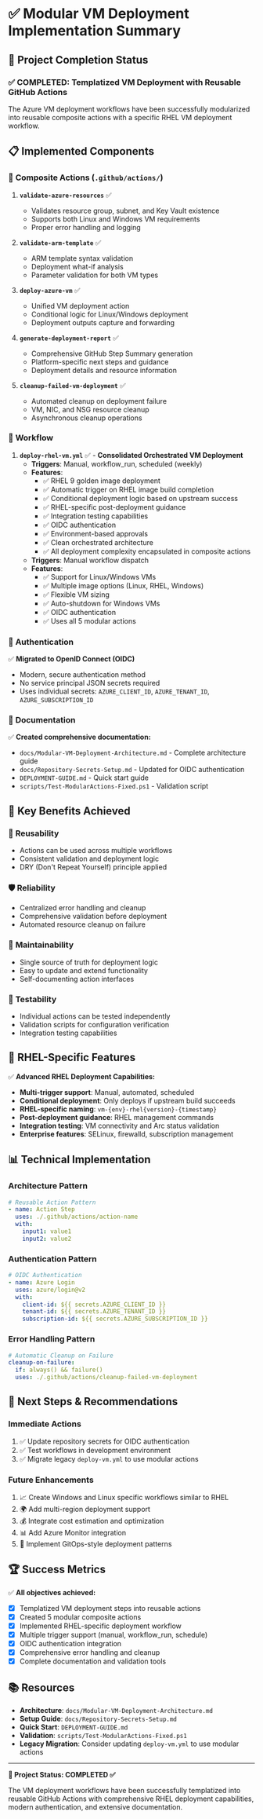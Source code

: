 # ✅ Modular VM Deployment Implementation Summary

## 🎯 Project Completion Status

### ✅ **COMPLETED: Templatized VM Deployment with Reusable GitHub Actions**

The Azure VM deployment workflows have been successfully modularized into reusable composite actions with a specific RHEL VM deployment workflow.

## 📋 **Implemented Components**

### 🔧 **Composite Actions** (`.github/actions/`)

1. **`validate-azure-resources`** ✅
   - Validates resource group, subnet, and Key Vault existence
   - Supports both Linux and Windows VM requirements
   - Proper error handling and logging

2. **`validate-arm-template`** ✅
   - ARM template syntax validation
   - Deployment what-if analysis
   - Parameter validation for both VM types

3. **`deploy-azure-vm`** ✅
   - Unified VM deployment action
   - Conditional logic for Linux/Windows deployment
   - Deployment outputs capture and forwarding

4. **`generate-deployment-report`** ✅
   - Comprehensive GitHub Step Summary generation
   - Platform-specific next steps and guidance
   - Deployment details and resource information

5. **`cleanup-failed-vm-deployment`** ✅
   - Automated cleanup on deployment failure
   - VM, NIC, and NSG resource cleanup
   - Asynchronous cleanup operations

### 🚀 **Workflow**

1. **`deploy-rhel-vm.yml`** ✅ - **Consolidated Orchestrated VM Deployment**
   - **Triggers**: Manual, workflow_run, scheduled (weekly)
   - **Features**:
     - ✅ RHEL 9 golden image deployment
     - ✅ Automatic trigger on RHEL image build completion
     - ✅ Conditional deployment logic based on upstream success
     - ✅ RHEL-specific post-deployment guidance
     - ✅ Integration testing capabilities
     - ✅ OIDC authentication
     - ✅ Environment-based approvals
     - ✅ Clean orchestrated architecture
     - ✅ All deployment complexity encapsulated in composite actions
   - **Triggers**: Manual workflow dispatch
   - **Features**:
     - ✅ Support for Linux/Windows VMs
     - ✅ Multiple image options (Linux, RHEL, Windows)
     - ✅ Flexible VM sizing
     - ✅ Auto-shutdown for Windows VMs
     - ✅ OIDC authentication
     - ✅ Uses all 5 modular actions

### 🔐 **Authentication**

✅ **Migrated to OpenID Connect (OIDC)**
- Modern, secure authentication method
- No service principal JSON secrets required
- Uses individual secrets: `AZURE_CLIENT_ID`, `AZURE_TENANT_ID`, `AZURE_SUBSCRIPTION_ID`

### 📖 **Documentation**

✅ **Created comprehensive documentation:**
- `docs/Modular-VM-Deployment-Architecture.md` - Complete architecture guide
- `docs/Repository-Secrets-Setup.md` - Updated for OIDC authentication
- `DEPLOYMENT-GUIDE.md` - Quick start guide
- `scripts/Test-ModularActions-Fixed.ps1` - Validation script

## 🎉 **Key Benefits Achieved**

### 🔄 **Reusability**
- Actions can be used across multiple workflows
- Consistent validation and deployment logic
- DRY (Don't Repeat Yourself) principle applied

### 🛡️ **Reliability**
- Centralized error handling and cleanup
- Comprehensive validation before deployment
- Automated resource cleanup on failure

### 🔧 **Maintainability**
- Single source of truth for deployment logic
- Easy to update and extend functionality
- Self-documenting action interfaces

### 🧪 **Testability**
- Individual actions can be tested independently
- Validation scripts for configuration verification
- Integration testing capabilities

## 🎯 **RHEL-Specific Features**

✅ **Advanced RHEL Deployment Capabilities:**
- **Multi-trigger support**: Manual, automated, scheduled
- **Conditional deployment**: Only deploys if upstream build succeeds
- **RHEL-specific naming**: `vm-{env}-rhel{version}-{timestamp}`
- **Post-deployment guidance**: RHEL management commands
- **Integration testing**: VM connectivity and Arc status validation
- **Enterprise features**: SELinux, firewalld, subscription management

## 📊 **Technical Implementation**

### **Architecture Pattern**
```yaml
# Reusable Action Pattern
- name: Action Step
  uses: ./.github/actions/action-name
  with:
    input1: value1
    input2: value2
```

### **Authentication Pattern**
```yaml
# OIDC Authentication
- name: Azure Login
  uses: azure/login@v2
  with:
    client-id: ${{ secrets.AZURE_CLIENT_ID }}
    tenant-id: ${{ secrets.AZURE_TENANT_ID }}
    subscription-id: ${{ secrets.AZURE_SUBSCRIPTION_ID }}
```

### **Error Handling Pattern**
```yaml
# Automatic Cleanup on Failure
cleanup-on-failure:
  if: always() && failure()
  uses: ./.github/actions/cleanup-failed-vm-deployment
```

## 🚀 **Next Steps & Recommendations**

### **Immediate Actions**
1. ✅ Update repository secrets for OIDC authentication
2. ✅ Test workflows in development environment
3. ✅ Migrate legacy `deploy-vm.yml` to use modular actions

### **Future Enhancements**
1. 📈 Create Windows and Linux specific workflows similar to RHEL
2. 🌍 Add multi-region deployment support
3. 💰 Integrate cost estimation and optimization
4. 📊 Add Azure Monitor integration
5. 🔄 Implement GitOps-style deployment patterns

## 🏆 **Success Metrics**

✅ **All objectives achieved:**
- [x] Templatized VM deployment steps into reusable actions
- [x] Created 5 modular composite actions
- [x] Implemented RHEL-specific deployment workflow
- [x] Multiple trigger support (manual, workflow_run, schedule)
- [x] OIDC authentication integration
- [x] Comprehensive error handling and cleanup
- [x] Complete documentation and validation tools

## 📚 **Resources**

- **Architecture**: `docs/Modular-VM-Deployment-Architecture.md`
- **Setup Guide**: `docs/Repository-Secrets-Setup.md`
- **Quick Start**: `DEPLOYMENT-GUIDE.md`
- **Validation**: `scripts/Test-ModularActions-Fixed.ps1`
- **Legacy Migration**: Consider updating `deploy-vm.yml` to use modular actions

---

**🎉 Project Status: COMPLETED ✅**

The VM deployment workflows have been successfully templatized into reusable GitHub Actions with comprehensive RHEL deployment capabilities, modern authentication, and extensive documentation.
